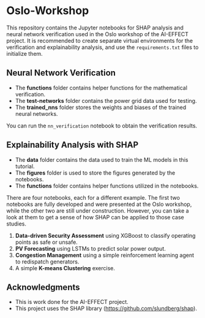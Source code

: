 # Oslo-Workshop

This repository contains the Jupyter notebooks for SHAP analysis and neural network verification used in the Oslo workshop of the AI-EFFECT project. It is recommended to create separate virtual environments for the verification and explainability analysis, and use the `requirements.txt` files to initialize them.

## Neural Network Verification

- The **functions** folder contains helper functions for the mathematical verification.
- The **test-networks** folder contains the power grid data used for testing.
- The **trained_nns** folder stores the weights and biases of the trained neural networks.

You can run the `nn_verification` notebook to obtain the verification results.

## Explainability Analysis with SHAP

- The **data** folder contains the data used to train the ML models in this tutorial.
- The **figures** folder is used to store the figures generated by the notebooks.
- The **functions** folder contains helper functions utilized in the notebooks.

There are four notebooks, each for a different example. The first two notebooks are fully developed and were presented at the Oslo workshop, while the other two are still under construction. However, you can take a look at them to get a sense of how SHAP can be applied to those case studies.

1. **Data-driven Security Assessment** using XGBoost to classify operating points as safe or unsafe.
2. **PV Forecasting** using LSTMs to predict solar power output.
3. **Congestion Management** using a simple reinforcement learning agent to redispatch generators.
4. A simple **K-means Clustering** exercise.


## Acknowledgments

- This is work done for the AI-EFFECT project.
- This project uses the SHAP library (https://github.com/slundberg/shap).
